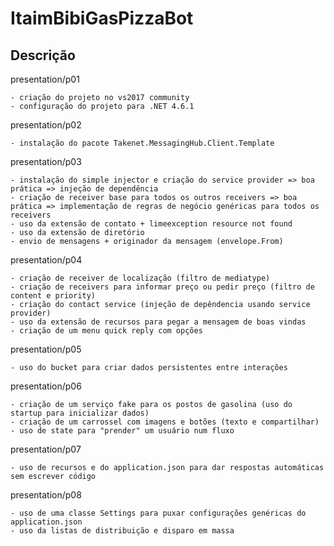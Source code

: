 # ItaimBibiGasPizzaBot

## Descrição

presentation/p01

	- criação do projeto no vs2017 community
	- configuração do projeto para .NET 4.6.1
	
presentation/p02

	- instalação do pacote Takenet.MessagingHub.Client.Template
	
presentation/p03

	- instalação do simple injector e criação do service provider => boa prática => injeção de dependência
	- criação de receiver base para todos os outros receivers => boa prática => implementação de regras de negócio genéricas para todos os receivers
	- uso da extensão de contato + limeexception resource not found
	- uso da extensão de diretório
	- envio de mensagens + originador da mensagem (envelope.From)
	
presentation/p04

	- criação de receiver de localização (filtro de mediatype)
	- criação de receivers para informar preço ou pedir preço (filtro de content e priority)
	- criação do contact service (injeção de depêndencia usando service provider)
	- uso da extensão de recursos para pegar a mensagem de boas vindas
	- criação de um menu quick reply com opções
	
presentation/p05

	- uso do bucket para criar dados persistentes entre interações

presentation/p06

	- criação de um serviço fake para os postos de gasolina (uso do startup para inicializar dados)
	- criação de um carrossel com imagens e botões (texto e compartilhar)
	- uso de state para "prender" um usuário num fluxo

presentation/p07

	- uso de recursos e do application.json para dar respostas automáticas sem escrever código

presentation/p08

	- uso de uma classe Settings para puxar configurações genéricas do application.json
	- uso da listas de distribuição e disparo em massa

